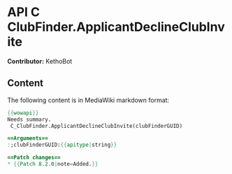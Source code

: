 # API C ClubFinder.ApplicantDeclineClubInvite

**Contributor:** KethoBot

## Content

The following content is in MediaWiki markdown format:

```mediawiki
{{wowapi}}
Needs summary.
 C_ClubFinder.ApplicantDeclineClubInvite(clubFinderGUID)

==Arguments==
:;clubFinderGUID:{{apitype|string}}

==Patch changes==
* {{Patch 8.2.0|note=Added.}}
```